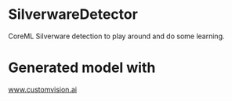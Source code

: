 # SilverwareDetector
CoreML Silverware detection to play around and do some learning. 

# Generated model with 
www.customvision.ai
